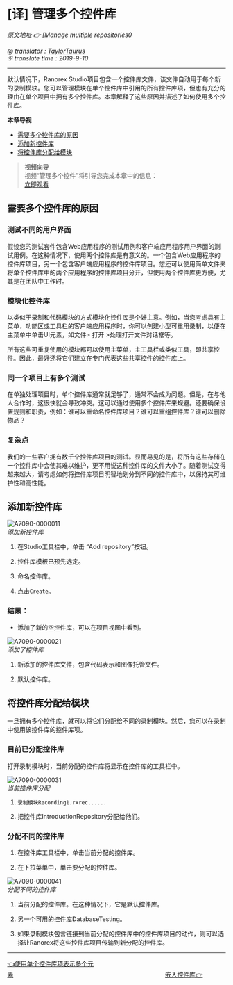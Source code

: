 # [译] 管理多个控件库



*原文地址 👉 [Manage multiple repositories[0]*

*@ translator : [TaylorTaurus](https://github.com/taylortaurus)*    
*♋ translate time : 2019-9-10*    

---

默认情况下，Ranorex Studio项目包含一个控件库文件，该文件自动用于每个新的录制模块。您可以管理模块在单个控件库中引用的所有控件库项，但也有充分的理由在单个项目中拥有多个控件库。本章解释了这些原因并描述了如何使用多个控件库。


**本章导视**


- [需要多个控件库的原因](#需要多个控件库的原因)
- [添加新控件库](#添加新控件库)
- [将控件库分配给模块](#将控件库分配给模块)





>**视频向导**    
视频“管理多个控件”将引导您完成本章中的信息：     
[立即观看](https://www.youtube.com/embed/_sa1xGcwf4s)


## 需要多个控件库的原因

### **测试不同的用户界面**

假设您的测试套件包含Web应用程序的测试用例和客户端应用程序用户界面的测试用例。在这种情况下，使用两个控件库是有意义的。一个包含Web应用程序的控件库项目，另一个包含客户端应用程序的控件库项目。您还可以使用简单文件夹将单个控件库中的两个应用程序的控件库项目分开，但使用两个控件库更方便，尤其是在团队中工作时。

### **模块化控件库**

以类似于录制和代码模块的方式模块化控件库是个好主意。例如，当您考虑具有主菜单，功能区或工具栏的客户端应用程序时，你可以创建小型可重用录制，以便在主菜单中单击UI元素，如文件> 打开 >处理打开文件对话框等。

所有这些可重复使用的模块都可以使用主菜单，主工具栏或类似工具，即共享控件。因此，最好还将它们建立在专门代表这些共享控件的控件库上。

### **同一个项目上有多个测试**

在单独处理项目时，单个控件库通常就足够了，通常不会成为问题。但是，在与他人合作时，这很快就会导致冲突。这可以通过使用多个控件库来规避。还要确保设置规则和职责，例如：谁可以重命名控件库项目？谁可以重组控件库？谁可以删除物品？

### **复杂点**
我们的一些客户拥有数千个控件库项目的测试。显而易见的是，将所有这些存储在一个控件库中会使其难以维护，更不用说这种控件库的文件大小了。随着测试变得越来越大，请考虑如何将控件库项目明智地划分到不同的控件库中，以保持其可维护性和高性能。

## 添加新控件库

![A7090-0000011](https://gitee.com/taylortaurus/RX_UserGuide_GitBook_Picbed/raw/master/Repository/A7090-0000011.png)       
*添加新控件库*

1. 在Studio工具栏中，单击 “Add repository”按钮。

2. 控件库模板已预先选定。

3. 命名控件库。

4. 点击`Create`。


### **结果**：

- 添加了新的空控件库，可以在项目视图中看到。

![A7090-0000021](https://gitee.com/taylortaurus/RX_UserGuide_GitBook_Picbed/raw/master/Repository/A7090-0000021.png)           
*添加了控件库*

1. 新添加的控件库文件，包含代码表示和图像托管文件。

2. 默认控件库。


## 将控件库分配给模块

一旦拥有多个控件库，就可以将它们分配给不同的录制模块。然后，您可以在录制中使用该控件库的控件库项。

### **目前已分配控件库**

打开录制模块时，当前分配的控件库将显示在控件库的工具栏中。

![A7090-0000031](https://gitee.com/taylortaurus/RX_UserGuide_GitBook_Picbed/raw/master/Repository/A7090-0000031.png)          
*当前控件库分配*

1. `录制模块Recording1.rxrec......`

2. 把控件库IntroductionRepository分配给他们。


### **分配不同的控件库**

1. 在控件库工具栏中，单击当前分配的控件库。

2. 在下拉菜单中，单击要分配的控件库。


![A7090-0000041](https://gitee.com/taylortaurus/RX_UserGuide_GitBook_Picbed/raw/master/Repository/A7090-0000041.png)              
*分配不同的控件库*

1. 当前分配的控件库。在这种情况下，它是默认控件库。

2. 另一个可用的控件库DatabaseTesting。

3. 如果录制模块包含链接到当前分配的控件库中的控件库项目的动作，则可以选择让Ranorex将这些控件库项目传输到新分配的控件库。

----

[👈使用单个控件库项表示多个元素][1]&emsp;&emsp;&emsp;&emsp;&emsp;&emsp;&emsp;&emsp;&emsp;&emsp;&emsp;&emsp;&emsp;&emsp;&emsp;&emsp;&emsp;&emsp;&emsp;&emsp;&emsp;&emsp;&emsp;&emsp;&emsp;[嵌入控件库👉][2]











[0]: https://www.ranorex.com/help/latest/ranorex-studio-fundamentals/repository/multiple-repositories/
[1]:.\Represent-multiple-elements-with-a-single-repository-item.html
[2]:.\embedded-repositories.html